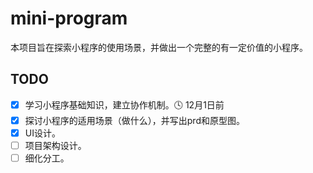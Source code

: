 # mini-program
本项目旨在探索小程序的使用场景，并做出一个完整的有一定价值的小程序。


## TODO
- [x] 学习小程序基础知识，建立协作机制。🕓 12月1日前
- [x] 探讨小程序的适用场景（做什么），并写出prd和原型图。
- [x] UI设计。
- [ ] 项目架构设计。
- [ ] 细化分工。

